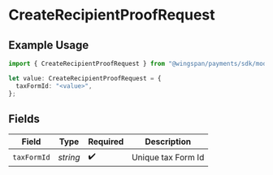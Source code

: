 # CreateRecipientProofRequest

## Example Usage

```typescript
import { CreateRecipientProofRequest } from "@wingspan/payments/sdk/models/operations";

let value: CreateRecipientProofRequest = {
  taxFormId: "<value>",
};
```

## Fields

| Field              | Type               | Required           | Description        |
| ------------------ | ------------------ | ------------------ | ------------------ |
| `taxFormId`        | *string*           | :heavy_check_mark: | Unique tax Form Id |
